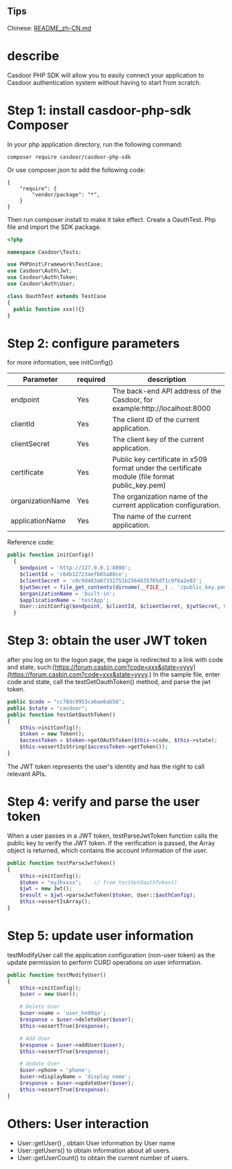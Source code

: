 ## Tips
Chinese: [README_zh-CN.md](README_zh-CN.md)

# describe
Casdoor PHP SDK will allow you to easily connect your application to Casdoor authentication system without having to start from scratch.

# Step 1: install casdoor-php-sdk Composer

In your php application directory, run the following command:

```
composer require casdoor/casdoor-php-sdk
```

Or use composer.json to add the following code:

```
{
    "require": {
        "vendor/package": "*",
    }
}
```

Then run composer install to make it take effect.
Create a OauthTest. Php file and import the SDK package.

```php
<?php

namespace Casdoor\Tests;

use PHPUnit\Framework\TestCase;
use Casdoor\Auth\Jwt;
use Casdoor\Auth\Token;
use Casdoor\Auth\User;

class OauthTest extends TestCase
{
  public function xxx(){}
}
```

# Step 2: configure parameters

for more information, see initConfig()

| Parameter           | required | description                                                                                            |
| ---------------- | -------- | ----------------------------------------------------------------------------------------------- |
| endpoint         | Yes      | The back-end API address of the Casdoor, for example:http://localhost:8000                      |
| clientId         | Yes      | The client ID of the current application.                                                       |
| clientSecret     | Yes      | The client key of the current application.                                                      |
| certificate      | Yes      | Public key certificate in x509 format under the certificate module (file format public_key.pem) |
| organizationName | Yes      | The organization name of the current application configuration.                                 |
| applicationName  | Yes      | The name of the current application.                                                            |

Reference code:

```php
public function initConfig()
  {
    $endpoint = 'http://127.0.0.1:8000';
    $clientId = 'c64b12723aefb65a88ce';
    $clientSecret = 'c0c9d483a87332751b2564635765d71c9f6a2e83';
    $jwtSecret = file_get_contents(dirname(__FILE__) . '/public_key.pem');
    $organizationName = 'built-in';
    $applicationName = 'testApp';
    User::initConfig($endpoint, $clientId, $clientSecret, $jwtSecret, $organizationName, $applicationName);
  }
```

# Step 3: obtain the user JWT token

after you log on to the logon page, the page is redirected to a link with code and state, such:[https://forum.casbin.com?code=xxx&state=yyyy](https://forum.casbin.com?code=xxx&state=yyyy.)
In the sample file, enter code and state, call the testGetOauthToken() method, and parse the jwt token.

```php
public $code = "cc78dc9953ca6ae6ab58";
public $state = "casdoor";
public function testGetOauthToken()
{
    $this->initConfig();
    $token = new Token();
    $accessToken = $token->getOAuthToken($this->code, $this->state);
    $this->assertIsString($accessToken->getToken());
}
```

The JWT token represents the user's identity and has the right to call relevant APIs.

# Step 4: verify and parse the user token

When a user passes in a JWT token, testParseJwtToken function calls the public key to verify the JWT token. If the verification is passed, the Array object is returned, which contains the account information of the user.

```php
public function testParseJwtToken()
{
    $this->initConfig();
    $token = "eyJhxxxx";	// from testGetOauthToken()
    $jwt = new Jwt();
    $result = $jwt->parseJwtToken($token, User::$authConfig);
    $this->assertIsArray();
}
```

# Step 5: update user information

testModifyUser call the application configuration (non-user token) as the update permission to perform CURD operations on user information.

```php
public function testModifyUser()
{
    $this->initConfig();
    $user = new User();

    # Delete User
    $user->name = 'user_hn99qa';
    $response = $user->deleteUser($user);
    $this->assertTrue($response);

    # Add User
    $response = $user->addUser($user);
    $this->assertTrue($response);

    # Update User
    $user->phone = 'phone';
    $user->displayName = 'display name';
    $response = $user->updateUser($user);
    $this->assertTrue($response);
}
```

# Others: User interaction

- User::getUser() , obtain User information by User name
- User::getUsers() to obtain information about all users.
- User::getUserCount() to obtain the current number of users.
